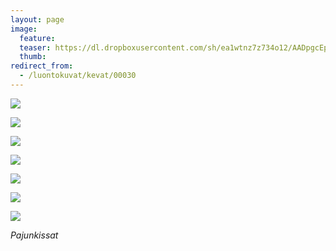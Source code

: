 ```yaml
---
layout: page
image:
  feature:
  teaser: https://dl.dropboxusercontent.com/sh/ea1wtnz7z734o12/AADpgcEpH4esh8yyHud5CHuXa/luontokuvat/kev%C3%A4t/DS07648-245px.jpg
  thumb:
redirect_from:
  - /luontokuvat/kevat/00030
---
```


[![](https://dl.dropboxusercontent.com/sh/ea1wtnz7z734o12/AADtlzkP4MsSgoetgAlamswJa/luontokuvat/kev%C3%A4t/DS07648-800px.jpg)](https://dl.dropboxusercontent.com/sh/ea1wtnz7z734o12/AADbrH66d2ifXp_U1hh9dXtWa/luontokuvat/kev%C3%A4t/DS07648.jpg)

[![](https://dl.dropboxusercontent.com/sh/ea1wtnz7z734o12/AADmyb6q-VeuNK5GCMwgAB2Ca/luontokuvat/kev%C3%A4t/DS07653-800px.jpg)](https://dl.dropboxusercontent.com/sh/ea1wtnz7z734o12/AABdJpxYp0LoSwU1p9TXgu-aa/luontokuvat/kev%C3%A4t/DS07653.jpg)

[![](https://dl.dropboxusercontent.com/sh/ea1wtnz7z734o12/AAD0i-pGXwDMlyX3LjlSJJ66a/luontokuvat/kev%C3%A4t/DS07665-800px.jpg)](https://dl.dropboxusercontent.com/sh/ea1wtnz7z734o12/AACnjVO6sWR11d7fxcIB9_lHa/luontokuvat/kev%C3%A4t/DS07665.jpg)

[![](https://dl.dropboxusercontent.com/sh/ea1wtnz7z734o12/AACx9V3CVQ_oOd0a8kbigmm6a/luontokuvat/kev%C3%A4t/DS09919-800px.jpg)](https://dl.dropboxusercontent.com/sh/ea1wtnz7z734o12/AAAibfyHJmXRaDUsQygkdZ_Xa/luontokuvat/kev%C3%A4t/DS09919.jpg)

[![](https://dl.dropboxusercontent.com/sh/ea1wtnz7z734o12/AAAv2Tvlqubr4hDNVx6SD1rxa/luontokuvat/kev%C3%A4t/DS09925-800px.jpg)](https://dl.dropboxusercontent.com/sh/ea1wtnz7z734o12/AAAcC0-yC-Je6gGilr-OHD8Ja/luontokuvat/kev%C3%A4t/DS09925.jpg)

[![](https://dl.dropboxusercontent.com/sh/ea1wtnz7z734o12/AAD1uwdgO5sxEZQ0YR714aRZa/luontokuvat/kev%C3%A4t/DS10212-800px.jpg)](https://dl.dropboxusercontent.com/sh/ea1wtnz7z734o12/AADIJdLwK7SedR_gWdFhJlb2a/luontokuvat/kev%C3%A4t/DS10212.jpg)

[![](https://dl.dropboxusercontent.com/sh/ea1wtnz7z734o12/AAAT5eX545AoRv-qZIE6ShKAa/luontokuvat/kev%C3%A4t/DS10323-800px.jpg)](https://dl.dropboxusercontent.com/sh/ea1wtnz7z734o12/AADjQ-YJ9YKuy8rXJgYzgwP2a/luontokuvat/kev%C3%A4t/DS10323.jpg)

*Pajunkissat*
